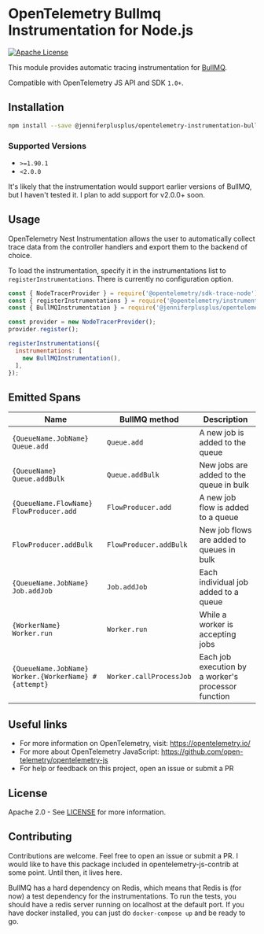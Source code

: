# OpenTelemetry Bullmq Instrumentation for Node.js

[![Apache License][license-image]][license-image]

This module provides automatic tracing instrumentation for [BullMQ][bullmq-web-url].

Compatible with OpenTelemetry JS API and SDK `1.0+`.

## Installation

```bash
npm install --save @jenniferplusplus/opentelemetry-instrumentation-bullmq
```

### Supported Versions

- `>=1.90.1`
- `<2.0.0`

It's likely that the instrumentation would support earlier versions of BullMQ, but I haven't tested it. I plan to add support for v2.0.0+ soon.

## Usage

OpenTelemetry Nest Instrumentation allows the user to automatically collect trace data from the controller handlers and export them to the backend of choice.

To load the instrumentation, specify it in the instrumentations list to `registerInstrumentations`. There is currently no configuration option.

```javascript
const { NodeTracerProvider } = require('@opentelemetry/sdk-trace-node');
const { registerInstrumentations } = require('@opentelemetry/instrumentation');
const { BullMQInstrumentation } = require('@jenniferplusplus/opentelemetry-instrumentation-bullmq');

const provider = new NodeTracerProvider();
provider.register();

registerInstrumentations({
  instrumentations: [
    new BullMQInstrumentation(),
  ],
});
```

## Emitted Spans

| Name                                                   | BullMQ method           | Description                                         |
|--------------------------------------------------------|-------------------------|-----------------------------------------------------|
| `{QueueName.JobName} Queue.add`                        | `Queue.add            ` | A new job is added to the queue                     |
| `{QueueName} Queue.addBulk`                            | `Queue.addBulk        ` | New jobs are added to the queue in bulk             |
| `{QueueName.FlowName} FlowProducer.add`                | `FlowProducer.add     ` | A new job flow is added to a queue                  |
| `FlowProducer.addBulk  `                               | `FlowProducer.addBulk ` | New job flows are added to queues in bulk           |
| `{QueueName.JobName} Job.addJob`                       | `Job.addJob           ` | Each individual job added to a queue                |
| `{WorkerName} Worker.run`                              | `Worker.run           ` | While a worker is accepting jobs                    |
| `{QueueName.JobName} Worker.{WorkerName} #{attempt}`   | `Worker.callProcessJob` | Each job execution by a worker's processor function |


## Useful links

- For more information on OpenTelemetry, visit: <https://opentelemetry.io/>
- For more about OpenTelemetry JavaScript: <https://github.com/open-telemetry/opentelemetry-js>
- For help or feedback on this project, open an issue or submit a PR

## License

Apache 2.0 - See [LICENSE][license-url] for more information.

[license-url]: https://github.com/open-telemetry/opentelemetry-js-contrib/blob/main/LICENSE
[license-image]: https://img.shields.io/badge/license-Apache_2.0-green.svg?style=flat
[npm-url]: https://www.npmjs.com/package/@jenniferplusplus/opentelemetry-instrumentation-bullmq
[npm-img]: https://badge.fury.io/js/%40opentelemetry%2Finstrumentation-nestjs-core.svg
[bullmq-web-url]: https://docs.bullmq.io/

## Contributing

Contributions are welcome. Feel free to open an issue or submit a PR. I would like to have this package included in opentelemetry-js-contrib at some point. Until then, it lives here.

BullMQ has a hard dependency on Redis, which means that Redis is (for now) a test dependency for the instrumentations. To run the tests, you should have a redis server running on localhost at the default port. If you have docker installed, you can just do `docker-compose up` and be ready to go.
